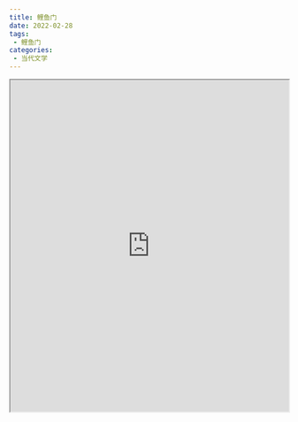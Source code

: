 ```yaml
---
title: 鲤鱼门
date: 2022-02-28
tags:
 - 鲤鱼门
categories:
 - 当代文学
---
```




<iframe src="https://study-doc.yourtools.icu/pdf/web/viewer.html?file=https://vkceyugu.cdn.bspapp.com/VKCEYUGU-e9075d72-0451-48df-afe1-d46932ae4554/d7eb2c4b-0548-4cf5-b67f-46c731414566.pdf" width="100%" height="600px"></iframe>
